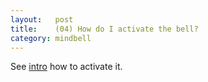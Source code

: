 ```yaml
---
layout:   post
title:    (04) How do I activate the bell?
category: mindbell
---
```


See [intro](/mindbell-intro) how to activate it.
